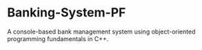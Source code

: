 # Banking-System-PF
A console-based bank management system using object-oriented programming fundamentals in C++.
